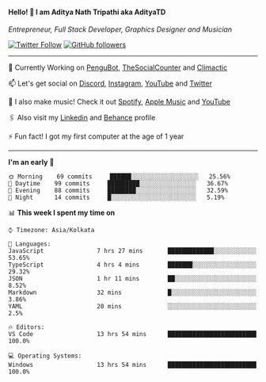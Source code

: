 <h4>Hello! 👋 I am Aditya Nath Tripathi aka AdityaTD</h4>
<p><em>Entrepreneur, Full Stack Developer, Graphics Designer and Musician</em></p>

[![Twitter Follow](https://img.shields.io/twitter/follow/adityatripathid?label=Follow)](https://twitter.com/adityatripathid)
[![GitHub followers](https://img.shields.io/github/followers/AdityaTD?label=Follow&style=social)](https://github.com/AdityaTD)

----
🔭 Currently Working on [PenguBot](https://github.com/PenguBot), [TheSocialCounter](https://thesocialcounter.com) and [Climactic](https://climactic.co)

📫 Let's get social on [Discord](https://discord.gg/cu8aMYw), [Instagram](https://instagram.com/aditya_td), [YouTube](https://youtube.com/AdityaTD) and [Twitter](https://twitter.com/adityatripathid)

🎵 I also make music! Check it out [Spotify](https://open.spotify.com/artist/3MKIyx6JG4TwZNSHnmNyMm), [Apple Music](https://music.apple.com/us/artist/aditya-tripathi/1504395195) and [YouTube](https://youtube.com/AdityaTD)

🖇️ Also visit my [Linkedin](https://www.linkedin.com/in/adityatd) and [Behance](https://www.behance.net/AdityaTD) profile

⚡ Fun fact! I got my first computer at the age of 1 year

----

<!--START_SECTION:waka-->
**I'm an early 🐤** 

```text
🌞 Morning    69 commits     ██████░░░░░░░░░░░░░░░░░░░   25.56% 
🌆 Daytime    99 commits     █████████░░░░░░░░░░░░░░░░   36.67% 
🌃 Evening    88 commits     ████████░░░░░░░░░░░░░░░░░   32.59% 
🌙 Night      14 commits     █░░░░░░░░░░░░░░░░░░░░░░░░   5.19%

```


📊 **This week I spent my time on** 

```text
⌚︎ Timezone: Asia/Kolkata

💬 Languages: 
JavaScript               7 hrs 27 mins       █████████████░░░░░░░░░░░░   53.65% 
TypeScript               4 hrs 4 mins        ███████░░░░░░░░░░░░░░░░░░   29.32% 
JSON                     1 hr 11 mins        ██░░░░░░░░░░░░░░░░░░░░░░░   8.52% 
Markdown                 32 mins             █░░░░░░░░░░░░░░░░░░░░░░░░   3.86% 
YAML                     20 mins             ░░░░░░░░░░░░░░░░░░░░░░░░░   2.5%

🔥 Editors: 
VS Code                  13 hrs 54 mins      █████████████████████████   100.0%

💻 Operating Systems: 
Windows                  13 hrs 54 mins      █████████████████████████   100.0%

```


<!--END_SECTION:waka-->